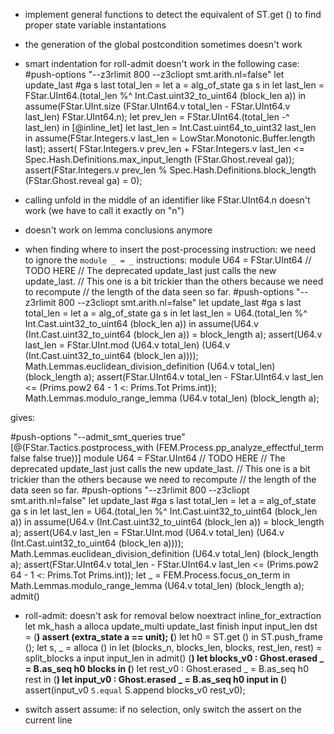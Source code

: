 * implement general functions to detect the equivalent of ST.get () to find proper state variable instantations
* the generation of the global postcondition sometimes doesn't work
* smart indentation for roll-admit doesn't work in the following case:
#push-options "--z3rlimit 800 --z3cliopt smt.arith.nl=false"
let update_last #ga s last total_len =
  let a = alg_of_state ga s in
  let last_len = FStar.UInt64.(total_len %^ Int.Cast.uint32_to_uint64 (block_len a)) in
  assume(FStar.UInt.size (FStar.UInt64.v total_len - FStar.UInt64.v last_len) FStar.UInt64.n);
  let prev_len = FStar.UInt64.(total_len -^ last_len) in
  [@inline_let]
  let last_len = Int.Cast.uint64_to_uint32 last_len in
  assume(FStar.Integers.v last_len = LowStar.Monotonic.Buffer.length last);
  assert(
    FStar.Integers.v prev_len + FStar.Integers.v last_len <=
    Spec.Hash.Definitions.max_input_length (FStar.Ghost.reveal ga));
  assert(FStar.Integers.v prev_len % Spec.Hash.Definitions.block_length (FStar.Ghost.reveal ga) = 0);

* calling unfold in the middle of an identifier like FStar.UInt64.n doesn't work (we have to call it exactly on "n")
* doesn't work on lemma conclusions anymore

* when finding where to insert the post-processing instruction: we need to ignore the `module _ = _` instructions:
module U64 = FStar.UInt64
// TODO HERE
// The deprecated update_last just calls the new update_last.
// This one is a bit trickier than the others because we need to recompute
// the length of the data seen so far.
#push-options "--z3rlimit 800 --z3cliopt smt.arith.nl=false"
let update_last #ga s last total_len =
  let a = alg_of_state ga s in
  let last_len = U64.(total_len %^ Int.Cast.uint32_to_uint64 (block_len a)) in
  assume(U64.v (Int.Cast.uint32_to_uint64 (block_len a)) = block_length a);
  assert(U64.v last_len = FStar.UInt.mod (U64.v total_len) (U64.v (Int.Cast.uint32_to_uint64 (block_len a))));
  Math.Lemmas.euclidean_division_definition (U64.v total_len) (block_length a);
  assert(FStar.UInt64.v total_len - FStar.UInt64.v last_len <= (Prims.pow2 64 - 1 <: Prims.Tot Prims.int));
  Math.Lemmas.modulo_range_lemma (U64.v total_len) (block_length a);

gives:

#push-options "--admit_smt_queries true"
[@(FStar.Tactics.postprocess_with (FEM.Process.pp_analyze_effectful_term false false true))]
module U64 = FStar.UInt64
// TODO HERE
// The deprecated update_last just calls the new update_last.
// This one is a bit trickier than the others because we need to recompute
// the length of the data seen so far.
#push-options "--z3rlimit 800 --z3cliopt smt.arith.nl=false"
let update_last #ga s last total_len =
  let a = alg_of_state ga s in
  let last_len = U64.(total_len %^ Int.Cast.uint32_to_uint64 (block_len a)) in
  assume(U64.v (Int.Cast.uint32_to_uint64 (block_len a)) = block_length a);
  assert(U64.v last_len = FStar.UInt.mod (U64.v total_len) (U64.v (Int.Cast.uint32_to_uint64 (block_len a))));
  Math.Lemmas.euclidean_division_definition (U64.v total_len) (block_length a);
  assert(FStar.UInt64.v total_len - FStar.UInt64.v last_len <= (Prims.pow2 64 - 1 <: Prims.Tot Prims.int));
  let _ = FEM.Process.focus_on_term in
  Math.Lemmas.modulo_range_lemma (U64.v total_len) (block_length a); admit()

- roll-admit: doesn't ask for removal below
noextract inline_for_extraction
let mk_hash a alloca update_multi update_last finish input input_len dst =
  (**) assert (extra_state a == unit);
  (**) let h0 = ST.get () in
  ST.push_frame ();
  let s, _ = alloca () in
  let (blocks_n, blocks_len, blocks, rest_len, rest) = split_blocks a input input_len in
  admit()
  (**) let blocks_v0 : Ghost.erased _ = B.as_seq h0 blocks in
  (**) let rest_v0 : Ghost.erased _ = B.as_seq h0 rest in
  (**) let input_v0 : Ghost.erased _ = B.as_seq h0 input in
  (**) assert(input_v0 `S.equal` S.append blocks_v0 rest_v0);

- switch assert assume: if no selection, only switch the assert on the current line